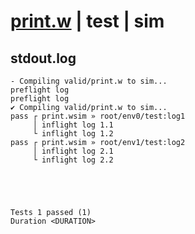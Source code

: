 # [print.w](../../../../../examples/tests/valid/print.w) | test | sim

## stdout.log
```log
- Compiling valid/print.w to sim...
preflight log
preflight log
✔ Compiling valid/print.w to sim...
pass ┌ print.wsim » root/env0/test:log1
     │ inflight log 1.1
     └ inflight log 1.2
pass ┌ print.wsim » root/env1/test:log2
     │ inflight log 2.1
     └ inflight log 2.2
 




Tests 1 passed (1) 
Duration <DURATION>

```

